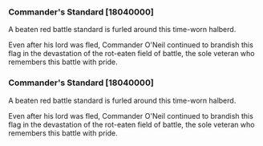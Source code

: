 ### Commander's Standard [18040000]

A beaten red battle standard is furled around this time-worn halberd.

Even after his lord was fled, Commander O'Neil continued to brandish this flag in the devastation of the rot-eaten field of battle, the sole veteran who remembers this battle with pride.### Commander's Standard [18040000]

A beaten red battle standard is furled around this time-worn halberd.

Even after his lord was fled, Commander O'Neil continued to brandish this flag in the devastation of the rot-eaten field of battle, the sole veteran who remembers this battle with pride.